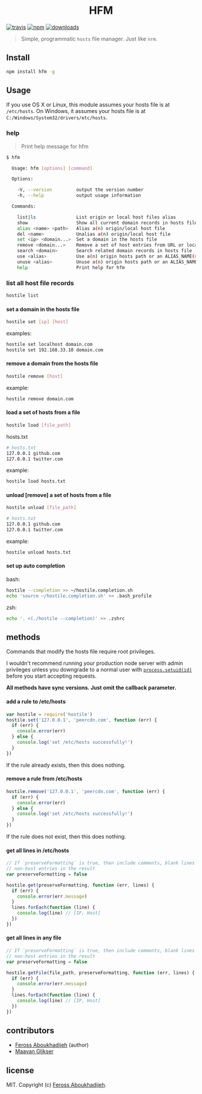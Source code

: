<h1 align="center">HFM</h1>

[![travis][travis-image]][travis-url] [![npm][npm-image]][npm-url] [![downloads][downloads-image]][downloads-url] 

[travis-image]: https://img.shields.io/travis/jeasonstudio/hfm/master.svg
[travis-url]: https://travis-ci.org/jeasonstudio/hfm
[npm-image]: https://img.shields.io/npm/v/hfm.svg
[npm-url]: https://npmjs.org/package/hfm
[downloads-image]: https://img.shields.io/npm/dm/hfm.svg
[downloads-url]: https://npmjs.org/package/hfm

> Simple, programmatic `hosts` file manager. Just like `nrm`.


## Install

```bash
npm install hfm -g
```

## Usage

If you use OS X or Linux, this module assumes your hosts file is at `/etc/hosts`. On
Windows, it assumes your hosts file is at `C:/Windows/System32/drivers/etc/hosts`.

### help

> Print help message for hfm

```bash
$ hfm

  Usage: hfm [options] [command]

  Options:

    -V, --version         output the version number
    -h, --help            output usage information

  Commands:

    list|ls               List origin or local host files alias
    show                  Show all current domain records in hosts file
    alias <name> <path>   Alias a(n) origin/local host file
    del <name>            Unalias a(n) origin/local host file
    set <ip> <domain...>  Set a domain in the hosts file
    remove <domain...>    Remove a set of host entries from URL or local path
    search <domain>       Search related domain records in hosts file
    use <alias>           Use a(n) origin hosts path or an ALIAS_NAME(see `hfm ls`)
    unuse <alias>         Unuse a(n) origin hosts path or an ALIAS_NAME(see `hfm ls`)
    help                  Print help for hfm
```

### list all host file records

```bash
hostile list
```

#### set a domain in the hosts file

```bash
hostile set [ip] [host]
```

examples:
```bash
hostile set localhost domain.com
hostile set 192.168.33.10 domain.com
```

#### remove a domain from the hosts file

```bash
hostile remove [host]
```

example:
```bash
hostile remove domain.com
```

#### load a set of hosts from a file

```bash
hostile load [file_path]
```
hosts.txt
```bash
# hosts.txt
127.0.0.1 github.com
127.0.0.1 twitter.com
```

example:
```bash
hostile load hosts.txt
```

#### unload [remove] a set of hosts from a file

```bash
hostile unload [file_path]
```

```bash
# hosts.txt
127.0.0.1 github.com
127.0.0.1 twitter.com
```

example:
```bash
hostile unload hosts.txt
```

#### set up auto completion

bash:
```bash
hostile --completion >> ~/hostile.completion.sh
echo 'source ~/hostile.completion.sh' >> .bash_profile
```

zsh:
```bash
echo '. <(./hostile --completion)' >> .zshrc
```

## methods

Commands that modify the hosts file require root privileges.

I wouldn't recommend running your production node server with admin privileges unless you
downgrade to a normal user with
[`process.setuid(id)`](http://nodejs.org/api/process.html#process_process_setuid_id)
before you start accepting requests.

**All methods have sync versions. Just omit the callback parameter.**

#### add a rule to /etc/hosts

```js
var hostile = require('hostile')
hostile.set('127.0.0.1', 'peercdn.com', function (err) {
  if (err) {
    console.error(err)
  } else {
    console.log('set /etc/hosts successfully!')
  }
})
```

If the rule already exists, then this does nothing.

#### remove a rule from /etc/hosts

```js
hostile.remove('127.0.0.1', 'peercdn.com', function (err) {
  if (err) {
    console.error(err)
  } else {
    console.log('set /etc/hosts successfully!')
  }
})
```

If the rule does not exist, then this does nothing.

#### get all lines in /etc/hosts

```js
// If `preserveFormatting` is true, then include comments, blank lines and other
// non-host entries in the result
var preserveFormatting = false

hostile.get(preserveFormatting, function (err, lines) {
  if (err) {
    console.error(err.message)
  }
  lines.forEach(function (line) {
    console.log(line) // [IP, Host]
  })
})
```

#### get all lines in any file

```js
// If `preserveFormatting` is true, then include comments, blank lines and other
// non-host entries in the result
var preserveFormatting = false

hostile.getFile(file_path, preserveFormatting, function (err, lines) {
  if (err) {
    console.error(err.message)
  }
  lines.forEach(function (line) {
    console.log(line) // [IP, Host]
  })
})
```

## contributors

- [Feross Aboukhadijeh](http://feross.org) (author)
- [Maayan Glikser](https://github.com/morsdyce)

## license

MIT. Copyright (c) [Feross Aboukhadijeh](http://feross.org).
